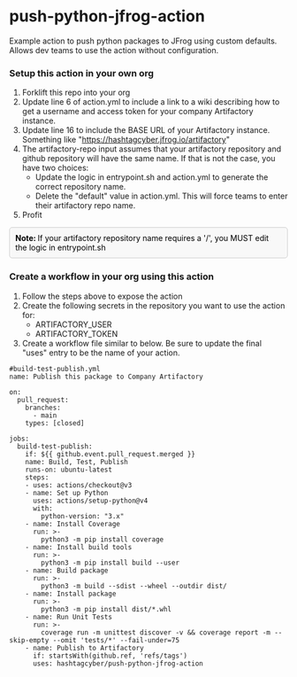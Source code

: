 <style>
  .note {
    border: 1px solid #ccc;
    padding: 10px;
    background-color: #f8f8f8;
    color: black;
    border-radius: 5px;
  }
</style>

# push-python-jfrog-action
Example action to push python packages to JFrog using custom defaults. Allows dev teams to use the action without configuration.

### Setup this action in your own org
1. Forklift this repo into your org
2. Update line 6 of action.yml to include a link to a wiki describing how to get a username and access token for your company Artifactory instance.
3. Update line 16 to include the BASE URL of your Artifactory instance. Something like "https://hashtagcyber.jfrog.io/artifactory"
4. The artifactory-repo input assumes that your artifactory repository and github repository will have the same name. If that is not the case, you have two choices:
    - Update the logic in entrypoint.sh and action.yml to generate the correct repository name.
    - Delete the "default" value in action.yml. This will force teams to enter their artifactory repo name.
5. Profit
<div class="note">
  <strong>Note: </strong>If your artifactory repository name requires a '/', you MUST edit the logic in entrypoint.sh
</div>

### Create a workflow in your org using this action
1. Follow the steps above to expose the action
2. Create the following secrets in the repository you want to use the action for:
    - ARTIFACTORY_USER
    - ARTIFACTORY_TOKEN
3. Create a workflow file similar to below. Be sure to update the final "uses" entry to be the name of your action.
```
#build-test-publish.yml
name: Publish this package to Company Artifactory

on:
  pull_request:
    branches:
      - main
    types: [closed]

jobs:
  build-test-publish:
    if: ${{ github.event.pull_request.merged }}
    name: Build, Test, Publish
    runs-on: ubuntu-latest
    steps:
    - uses: actions/checkout@v3
    - name: Set up Python
      uses: actions/setup-python@v4
      with:
        python-version: "3.x"
    - name: Install Coverage
      run: >-
        python3 -m pip install coverage
    - name: Install build tools
      run: >-
        python3 -m pip install build --user
    - name: Build package
      run: >-
        python3 -m build --sdist --wheel --outdir dist/
    - name: Install package
      run: >-
        python3 -m pip install dist/*.whl
    - name: Run Unit Tests
      run: >-
        coverage run -m unittest discover -v && coverage report -m --skip-empty --omit 'tests/*' --fail-under=75 
    - name: Publish to Artifactory
      if: startsWith(github.ref, 'refs/tags')
      uses: hashtagcyber/push-python-jfrog-action
```
